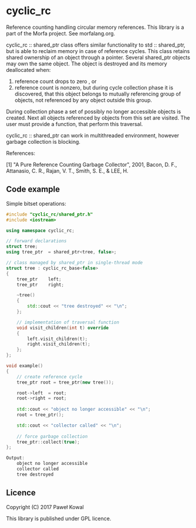 ﻿# cyclic_rc

Reference counting handling circular memory references.
This library is a part of the Morfa project. See morfalang.org.

cyclic_rc :: shared_ptr class offers similar functionality to std :: shared_ptr,
but is able to reclaim memory in case of reference cycles. This class retains 
shared ownership of an object through a pointer. Several shared_ptr objects may 
own the same object. The object is destroyed and its memory deallocated when:
 1. reference count drops to zero , or
 2. reference count is nonzero, but during cycle collection phase it is 
     discovered, that this object belongs to mutually referencing group of 
     objects, not referenced by any object outside this group.

During collection phase a set of possibly no longer accessible objects is 
created. Next all objects referenced by objects from this set are visited. The 
user must provide a function, that perform this traversal.

cyclic_rc :: shared_ptr can work in multithreaded environment, however garbage
collection is blocking.

References:

 [1] "A Pure Reference Counting Garbage Collector", 2001,
    Bacon, D. F., Attanasio, C. R., Rajan, V. T., Smith, S. E., & LEE, H.

## Code example

Simple bitset operations:
```cpp
#include "cyclic_rc/shared_ptr.h"
#include <iostream>

using namespace cyclic_rc;

// forward declarations
struct tree;
using tree_ptr  = shared_ptr<tree, false>;

// class managed by shared_ptr in single-thread mode
struct tree : cyclic_rc_base<false>
{
    tree_ptr    left;
    tree_ptr    right;

    ~tree()
    {
        std::cout << "tree destroyed" << "\n";
    };

    // implementation of traversal function
    void visit_children(int t) override
    {
        left.visit_children(t);
        right.visit_children(t);
    };
};

void example()
{
    // create reference cycle
    tree_ptr root = tree_ptr(new tree());

    root->left  = root;
    root->right = root;
    
    std::cout << "object no longer accessible" << "\n";
    root = tree_ptr();

    std::cout << "collector called" << "\n";
    
    // force garbage collection
    tree_ptr::collect(true);
};

Output:
    object no longer accessible
    collector called
    tree destroyed
```            

## Licence

Copyright (C) 2017  Paweł Kowal

This library is published under GPL licence.